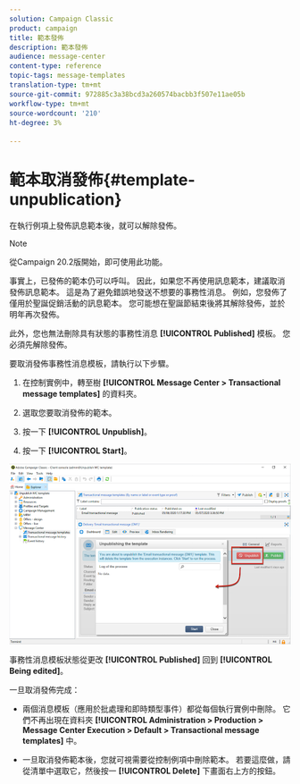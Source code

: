 ```yaml
---
solution: Campaign Classic
product: campaign
title: 範本發佈
description: 範本發佈
audience: message-center
content-type: reference
topic-tags: message-templates
translation-type: tm+mt
source-git-commit: 972885c3a38bcd3a260574bacbb3f507e11ae05b
workflow-type: tm+mt
source-wordcount: '210'
ht-degree: 3%

---
```



# 範本取消發佈{#template-unpublication}

在執行例項上發佈訊息範本後，就可以解除發佈。

>[!NOTE]
>
>從Campaign 20.2版開始，即可使用此功能。

事實上，已發佈的範本仍可以呼叫。 因此，如果您不再使用訊息範本，建議取消發佈訊息範本。 這是為了避免錯誤地發送不想要的事務性消息。 例如，您發佈了僅用於聖誕促銷活動的訊息範本。 您可能想在聖誕節結束後將其解除發佈，並於明年再次發佈。

此外，您也無法刪除具有狀態的事務性消息 **[!UICONTROL Published]** 模板。 您必須先解除發佈。

要取消發佈事務性消息模板，請執行以下步驟。

1. 在控制實例中，轉至樹 **[!UICONTROL Message Center > Transactional message templates]** 的資料夾。
1. 選取您要取消發佈的範本。
1. 按一下 **[!UICONTROL Unpublish]**。

   <!--1. Fill in the **[!UICONTROL Log of the process]** field.-->

1. 按一下 **[!UICONTROL Start]**。

![](assets/message-center-unpublish.png)

事務性消息模板狀態從更改 **[!UICONTROL Published]** 回到 **[!UICONTROL Being edited]**。

一旦取消發佈完成：

* 兩個消息模板（應用於批處理和即時類型事件）都從每個執行實例中刪除。 它們不再出現在資料夾 **[!UICONTROL Administration > Production > Message Center Execution > Default > Transactional message templates]** 中。

* 一旦取消發佈範本後，您就可視需要從控制例項中刪除範本。 若要這麼做，請從清單中選取它，然後按一 **[!UICONTROL Delete]** 下畫面右上方的按鈕。